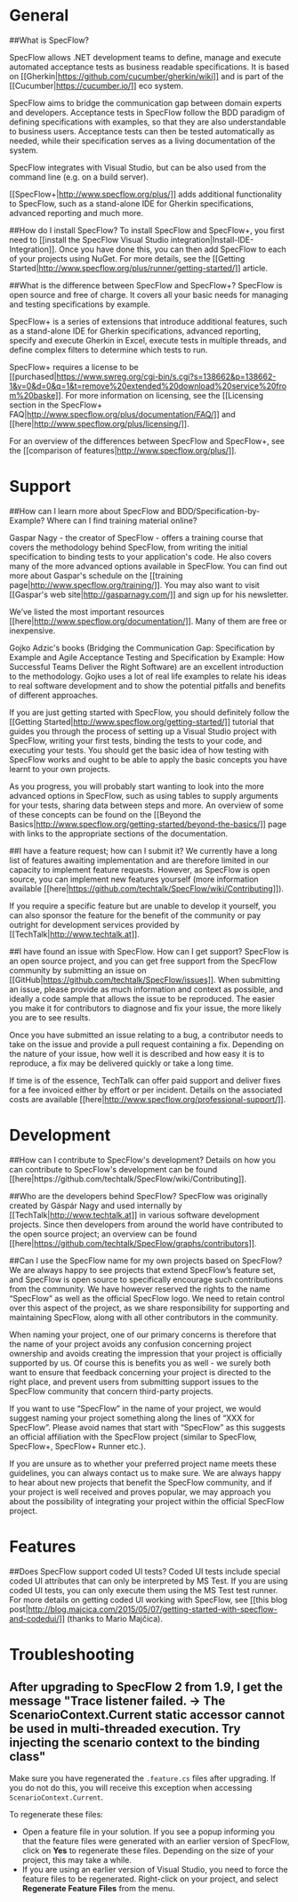 <h1 id="General">General</h1>
##What is SpecFlow?

SpecFlow allows .NET development teams to define, manage and execute automated acceptance tests as business readable specifications. It is based on [[Gherkin|https://github.com/cucumber/gherkin/wiki]] and is part of the [[Cucumber|https://cucumber.io/]] eco system.  
 
SpecFlow aims to bridge the communication gap between domain experts and developers. Acceptance tests in SpecFlow follow the BDD paradigm of defining specifications with examples, so that they are also understandable to business users. Acceptance tests can then be tested automatically as needed, while their specification serves as a living documentation of the system. 

SpecFlow integrates with Visual Studio, but can be also used from the command line (e.g. on a build server). 

[[SpecFlow+|http://www.specflow.org/plus/]] adds additional functionality to SpecFlow, such as a stand-alone IDE for Gherkin specifications, advanced reporting and much more.

##How do I install SpecFlow?
To install SpecFlow and SpecFlow+, you first need to [[install the SpecFlow Visual Studio integration|Install-IDE-Integration]]. Once you have done this, you can then add SpecFlow to each of your projects using NuGet.  For more details, see the [[Getting Started|http://www.specflow.org/plus/runner/getting-started/]] article.

##What is the difference between SpecFlow and SpecFlow+?
SpecFlow is open source and free of charge. It covers all your basic needs for managing and testing specifications by example. 

SpecFlow+ is a series of extensions that introduce additional features, such as a stand-alone IDE for Gherkin specifications, advanced reporting, specify and execute Gherkin in Excel, execute tests in multiple threads, and define complex filters to determine which tests to run.  

SpecFlow+ requires a license to be [[purchased|https://www.swreg.org/cgi-bin/s.cgi?s=138662&p=138662-1&v=0&d=0&q=1&t=remove%20extended%20download%20service%20from%20baske]]. For more information on licensing, see the [[Licensing section in the SpecFlow+ FAQ|http://www.specflow.org/plus/documentation/FAQ/]] and [[here|http://www.specflow.org/plus/licensing/]].

For an overview of the differences between SpecFlow and SpecFlow+, see the [[comparison of features|http://www.specflow.org/plus/]].

<h1 id="Support">Support</h1>
##How can I learn more about SpecFlow and BDD/Specification-by-Example? Where can I find training material online?

Gaspar Nagy - the creator of SpecFlow - offers a training course that covers the methodology behind SpecFlow, from writing the initial specification to binding tests to your application's code. He also covers many of the more advanced options available in SpecFlow.  You can find out more about Gaspar's schedule on the [[training page|http://www.specflow.org/training/]]. You may also want to visit [[Gaspar's web site|http://gasparnagy.com/]] and sign up for his newsletter.

We’ve listed the most important resources [[here|http://www.specflow.org/documentation/]]. Many of them are free or inexpensive. 

Gojko Adzic's books (Bridging the Communication Gap: Specification by Example and Agile Acceptance Testing and Specification by Example: How Successful Teams Deliver the Right Software) are an excellent introduction to the methodology. Gojko uses a lot of real life examples to relate his ideas to real software development and to show the potential pitfalls and benefits of different approaches.

If you are just getting started with SpecFlow, you should definitely follow the [[Getting Started|http://www.specflow.org/getting-started/]] tutorial that guides you through the process of setting up a Visual Studio project with SpecFlow, writing your first tests, binding the tests to your code, and executing your tests. You should get the basic idea of how testing with SpecFlow works and ought to be able to apply the basic concepts you have learnt to your own projects.

As you progress, you will probably start wanting to look into the more advanced options in SpecFlow, such as using tables to supply arguments for your tests, sharing data between steps and more. An overview of some of these concepts can be found on the [[Beyond the Basics|http://www.specflow.org/getting-started/beyond-the-basics/]] page with links to the appropriate sections of the documentation.

##I have a feature request; how can I submit it?
We currently have a long list of features awaiting implementation and are therefore limited in our capacity to implement feature requests. However, as SpecFlow is open source, you can implement new features yourself (more information available [[here|https://github.com/techtalk/SpecFlow/wiki/Contributing]]).

If you require a specific feature but are unable to develop it yourself, you can also sponsor the feature for the benefit of the community or pay outright for development services provided by [[TechTalk|http://www.techtalk.at]].

##I have found an issue with SpecFlow. How can I get support? 
SpecFlow is an open source project, and you can get free support from the SpecFlow community by submitting an issue on [[GitHub|https://github.com/techtalk/SpecFlow/issues]]. When submitting an issue, please provide as much information and context as possible, and ideally a code sample that allows the issue to be reproduced. The easier you make it for contributors to diagnose and fix your issue, the more likely you are to see results. 

Once you have submitted an issue relating to a bug, a contributor needs to take on the issue and provide a pull request containing a fix. Depending on the nature of your issue, how well it is described and how easy it is to reproduce, a fix may be delivered quickly or take a long time. 

If time is of the essence, TechTalk can offer paid support and deliver fixes for a fee invoiced either by effort or per incident. Details on the associated costs are available [[here|http://www.specflow.org/professional-support/]].

<h1 id="Support">Development</h1>
##How can I contribute to SpecFlow's development?
Details on how you can contribute to SpecFlow's development can be found [[here|https://github.com/techtalk/SpecFlow/wiki/Contributing]].

##Who are the developers behind SpecFlow?
SpecFlow was originally created by Gáspár Nagy and used internally by [[TechTalk|http://www.techtalk.at]] in various software development projects. Since then developers from around the world have contributed to the open source project; an overview can be found [[here|https://github.com/techtalk/SpecFlow/graphs/contributors]].

##Can I use the SpecFlow name for my own projects based on SpecFlow? 
We are always happy to see projects that extend SpecFlow’s feature set, and SpecFlow is open source to specifically encourage such contributions from the community. We have however reserved the rights to the name “SpecFlow” as well as the official SpecFlow logo. We need to retain control over this aspect of the project, as we share responsibility for supporting and maintaining SpecFlow, along with all other contributors in the community. 

When naming your project, one of our primary concerns is therefore that the name of your project avoids any confusion concerning project ownership and avoids creating the impression that your project is officially supported by us. Of course this is benefits you as well - we surely both want to ensure that feedback concerning your project is directed to the right place, and prevent users from submitting support issues to the SpecFlow community that concern third-party projects.

If you want to use “SpecFlow” in the name of your project, we would suggest naming your project something along the lines of “XXX for SpecFlow”. Please avoid names that start with “SpecFlow” as this suggests an official affiliation with the SpecFlow project (similar to SpecFlow, SpecFlow+, SpecFlow+ Runner etc.). 

If you are unsure as to whether your preferred project name meets these guidelines, you can always contact us to make sure. We are always happy to hear about new projects that benefit the SpecFlow community, and if your project is well received and proves popular, we may approach you about the possibility of integrating your project within the official SpecFlow project.

<h1 id="Features">Features</h1>

##Does SpecFlow support coded UI tests?
Coded UI tests include special coded UI attributes that can only be interpreted by MS Test. If you are using coded UI tests, you can only execute them using the MS Test test runner. For more details on getting coded UI working with SpecFlow, see [[this blog post|http://blog.majcica.com/2015/05/07/getting-started-with-specflow-and-codedui/]] (thanks to Mario Majčica).

<h1 id="Troubleshooting">Troubleshooting</h1>

## After upgrading to SpecFlow 2 from 1.9, I get the message "Trace listener failed. -> The ScenarioContext.Current static accessor cannot be used in multi-threaded execution. Try injecting the scenario context to the binding class"

Make sure you have regenerated the `.feature.cs` files after upgrading. If you do not do this, you will receive this exception when accessing `ScenarioContext.Current`.

To regenerate these files:  
* Open a feature file in your solution. If you see a popup informing you that the feature files were generated with an earlier version of SpecFlow, click on **Yes** to regenerate these files. Depending on the size of your project, this may take a while.
* If you are using an earlier version of Visual Studio, you need to force the feature files to be regenerated. Right-click on your project, and select **Regenerate Feature Files** from the menu.
